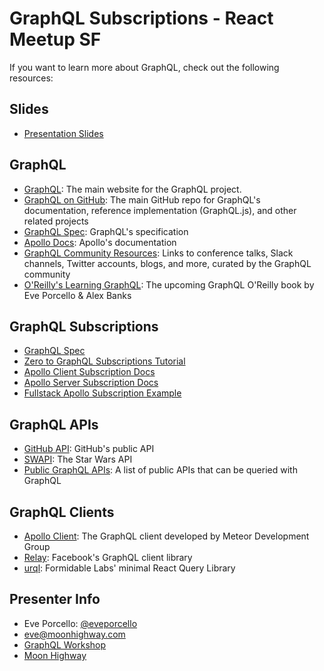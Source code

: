 GraphQL Subscriptions - React Meetup SF
===========
If you want to learn more about GraphQL, check out the following resources:

## Slides
* [Presentation Slides](https://slides.com/moonhighway/react-meetup-sf)

## GraphQL
* [GraphQL](http://www.graphql.org): The main website for the GraphQL project.
* [GraphQL on GitHub](https://github.com/graphql/): The main GitHub repo for GraphQL's documentation, reference implementation (GraphQL.js), and other related projects
* [GraphQL Spec](http://facebook.github.io/graphql): GraphQL's specification
* [Apollo Docs](https://www.apollographql.com/docs): Apollo's documentation
* [GraphQL Community Resources](https://graphql.org/community/): Links to conference talks, Slack channels, Twitter accounts, blogs, and more, curated by the GraphQL community
* [O'Reilly's Learning GraphQL](https://www.amazon.com/Learning-GraphQL-Declarative-Fetching-Modern/dp/1492030716): The upcoming GraphQL O'Reilly book by Eve Porcello & Alex Banks

## GraphQL Subscriptions
* [GraphQL Spec](https://github.com/facebook/graphql/blob/master/rfcs/Subscriptions.md)
* [Zero to GraphQL Subscriptions Tutorial](https://hackernoon.com/from-zero-to-graphql-subscriptions-416b9e0284f3)
* [Apollo Client Subscription Docs](https://www.apollographql.com/docs/react/advanced/subscriptions.html)
* [Apollo Server Subscription Docs](https://www.apollographql.com/docs/apollo-server/features/subscriptions.html)
* [Fullstack Apollo Subscription Example](https://github.com/rwieruch/fullstack-apollo-subscription-example)

## GraphQL APIs
* [GitHub API](https://developer.github.com/v4/): GitHub's public API
* [SWAPI](https://graphql.org/swapi-graphql/): The Star Wars API
* [Public GraphQL APIs](https://graphql.org/community): A list of public APIs that can be queried with GraphQL

## GraphQL Clients
* [Apollo Client](https://www.apollographql.com/docs/react/): The GraphQL client developed by Meteor Development Group
* [Relay](https://facebook.github.io/relay/): Facebook's GraphQL client library
* [urql](https://github.com/FormidableLabs/urql): Formidable Labs' minimal React Query Library  

## Presenter Info
* Eve Porcello: [@eveporcello](https://twitter.com/eveporcello)
* [eve@moonhighway.com](mailto:eve@moonhighway.com)
* [GraphQL Workshop](https://www.graphqlworkshop.com)
* [Moon Highway](https://www.moonhighway.com)